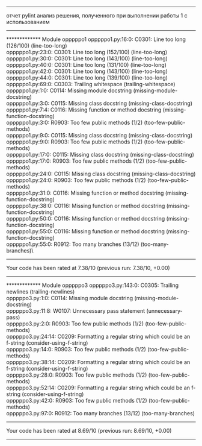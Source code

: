 ------------------------------------------------------------------

отчет pylint анализ решения, полученного при выполнении работы 1 с использованием 

------------------------------------------------------------------

************* Module opppppo1
opppppo1.py:16:0: C0301: Line too long (126/100) (line-too-long)\
opppppo1.py:23:0: C0301: Line too long (152/100) (line-too-long)\
opppppo1.py:30:0: C0301: Line too long (143/100) (line-too-long)\
opppppo1.py:40:0: C0301: Line too long (131/100) (line-too-long)\
opppppo1.py:42:0: C0301: Line too long (143/100) (line-too-long)\
opppppo1.py:44:0: C0301: Line too long (139/100) (line-too-long)\
opppppo1.py:69:0: C0303: Trailing whitespace (trailing-whitespace)\
opppppo1.py:1:0: C0114: Missing module docstring (missing-module-docstring)\
opppppo1.py:3:0: C0115: Missing class docstring (missing-class-docstring)\
opppppo1.py:7:4: C0116: Missing function or method docstring (missing-function-docstring)\
opppppo1.py:3:0: R0903: Too few public methods (1/2) (too-few-public-methods)\
opppppo1.py:9:0: C0115: Missing class docstring (missing-class-docstring)\
opppppo1.py:9:0: R0903: Too few public methods (1/2) (too-few-public-methods)\
opppppo1.py:17:0: C0115: Missing class docstring (missing-class-docstring)\
opppppo1.py:17:0: R0903: Too few public methods (1/2) (too-few-public-methods)\
opppppo1.py:24:0: C0115: Missing class docstring (missing-class-docstring)\
opppppo1.py:24:0: R0903: Too few public methods (1/2) (too-few-public-methods)\
opppppo1.py:31:0: C0116: Missing function or method docstring (missing-function-docstring)\
opppppo1.py:38:0: C0116: Missing function or method docstring (missing-function-docstring)\
opppppo1.py:50:0: C0116: Missing function or method docstring (missing-function-docstring)\
opppppo1.py:55:0: C0116: Missing function or method docstring (missing-function-docstring)\
opppppo1.py:55:0: R0912: Too many branches (13/12) (too-many-branches)\

------------------------------------------------------------------

Your code has been rated at 7.38/10 (previous run: 7.38/10, +0.00)

------------------------------------------------------------------

************* Module opppppo3
opppppo3.py:143:0: C0305: Trailing newlines (trailing-newlines)\
opppppo3.py:1:0: C0114: Missing module docstring (missing-module-docstring)\
opppppo3.py:11:8: W0107: Unnecessary pass statement (unnecessary-pass)\
opppppo3.py:2:0: R0903: Too few public methods (1/2) (too-few-public-methods)\
opppppo3.py:24:14: C0209: Formatting a regular string which could be an f-string (consider-using-f-string)\
opppppo3.py:14:0: R0903: Too few public methods (1/2) (too-few-public-methods)\
opppppo3.py:38:14: C0209: Formatting a regular string which could be an f-string (consider-using-f-string)\
opppppo3.py:28:0: R0903: Too few public methods (1/2) (too-few-public-methods)\
opppppo3.py:52:14: C0209: Formatting a regular string which could be an f-string (consider-using-f-string)\
opppppo3.py:42:0: R0903: Too few public methods (1/2) (too-few-public-methods)\
opppppo3.py:97:0: R0912: Too many branches (13/12) (too-many-branches)

------------------------------------------------------------------

Your code has been rated at 8.69/10 (previous run: 8.69/10, +0.00)

------------------------------------------------------------------